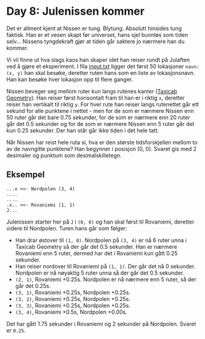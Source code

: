 # Day 8: Julenissen kommer

Det er allment kjent at Nissen er tung. Blytung. Absolutt hinsides tung faktisk. Han er et vesen skapt før universet, hans sjel bunnløs som tiden selv... Nissens tyngdekraft gjør at tiden går saktere jo nærmere han du kommer.

Vi vil finne ut hva slags kaos han skaper idet han reiser rundt på Julaften ved å gjøre et eksperiment. I fila [input.txt](./input.txt) ligger det først 50 lokasjoner `navn: (x, y)` han skal besøke, deretter ruten hans som en liste av lokasjonsnavn. Han kan besøke hver lokasjon opp til flere ganger.

Nissen beveger seg mellom ruter kun langs rutenes kanter ([Taxicab Geometry](https://en.wikipedia.org/wiki/Taxicab_geometry)). Han reiser først horisontalt fram til han er i riktig `x`, deretter reiser han vertikalt til riktig `y`. For hver rute han reiser langs rutenettet går ett sekund for alle punktene i nettet - men for de som er nærmere Nissen enn 50 ruter går det bare 0.75 sekunder, for de som er nærmere enn 20 ruter går det 0.5 sekunder og for de som er nærmere Nissen enn 5 ruter går det kun 0.25 sekunder. Der han står går ikke tiden i det hele tatt.

Når Nissen har reist hele ruta si, hva er den største tidsforskjellen mellom to av de navngitte punktene? Han begynner i posisjon (0, 0). Svaret gis med 2 desimaler og punktum som desimalskilletegn.

## Eksempel

```
...x <<- Nordpolen (3, 4)
....
....
.x.. <<- Rovaniemi (1, 1)
J...
```

Julenissen starter her på `J` i `(0, 0)` og han skal først til Rovaniemi, deretter videre til Nordpolen. Turen hans går som følger:

* Han drar østover til `(1, 0)`. Nordpolen på `(3, 4)` er nå 6 ruter unna i Taxicab Geometry så der går det 0.5 sekunder. Han er nærmere Rovaniemi enn 5 ruter, dermed har det i Rovaniemi kun gått 0.25 sekunder.
* Han reiser nordover til Rovaniemi på `(1, 1)`. Der går det nå 0 sekunder. Nordpolen er nå nøyaktig 5 ruter unna så der går det 0.5 sekunder.
* `(2, 1)`, Rovaniemi +0.25s. Nordpolen er nå nærmere enn 5 ruter, så der går det 0.25s.
* `(3, 1)`, Rovaniemi +0.25s, Nordpolen +0.25s.
* `(3, 2)`, Rovaniemi +0.25s, Nordpolen +0.25s.
* `(3, 3)`, Rovaniemi +0.25s, Nordpolen +0.25s.
* `(3, 4)`, Rovaniemi +0.5s, Nordpolen +0.00s.

Det har gått 1.75 sekunder i Rovaniemi og 2 sekunder på Nordpolen. Svaret er `0.25`.
